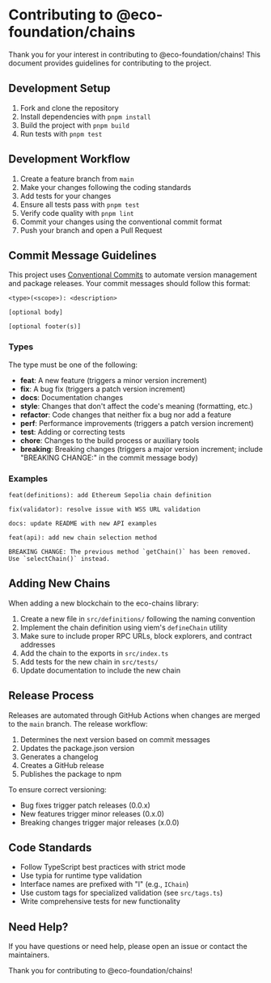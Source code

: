 # Contributing to @eco-foundation/chains

Thank you for your interest in contributing to @eco-foundation/chains! This document provides guidelines for contributing to the project.

## Development Setup

1. Fork and clone the repository
2. Install dependencies with `pnpm install`
3. Build the project with `pnpm build`
4. Run tests with `pnpm test`

## Development Workflow

1. Create a feature branch from `main`
2. Make your changes following the coding standards
3. Add tests for your changes
4. Ensure all tests pass with `pnpm test`
5. Verify code quality with `pnpm lint`
6. Commit your changes using the conventional commit format
7. Push your branch and open a Pull Request

## Commit Message Guidelines

This project uses [Conventional Commits](https://www.conventionalcommits.org/) to automate version management and package releases. Your commit messages should follow this format:

```
<type>(<scope>): <description>

[optional body]

[optional footer(s)]
```

### Types

The type must be one of the following:

- **feat**: A new feature (triggers a minor version increment)
- **fix**: A bug fix (triggers a patch version increment)
- **docs**: Documentation changes
- **style**: Changes that don't affect the code's meaning (formatting, etc.)
- **refactor**: Code changes that neither fix a bug nor add a feature
- **perf**: Performance improvements (triggers a patch version increment)
- **test**: Adding or correcting tests
- **chore**: Changes to the build process or auxiliary tools
- **breaking**: Breaking changes (triggers a major version increment; include "BREAKING CHANGE:" in the commit message body)

### Examples

```
feat(definitions): add Ethereum Sepolia chain definition
```

```
fix(validator): resolve issue with WSS URL validation
```

```
docs: update README with new API examples
```

```
feat(api): add new chain selection method

BREAKING CHANGE: The previous method `getChain()` has been removed. Use `selectChain()` instead.
```

## Adding New Chains

When adding a new blockchain to the eco-chains library:

1. Create a new file in `src/definitions/` following the naming convention
2. Implement the chain definition using viem's `defineChain` utility
3. Make sure to include proper RPC URLs, block explorers, and contract addresses
4. Add the chain to the exports in `src/index.ts`
5. Add tests for the new chain in `src/tests/`
6. Update documentation to include the new chain

## Release Process

Releases are automated through GitHub Actions when changes are merged to the `main` branch. The release workflow:

1. Determines the next version based on commit messages
2. Updates the package.json version
3. Generates a changelog
4. Creates a GitHub release
5. Publishes the package to npm

To ensure correct versioning:

- Bug fixes trigger patch releases (0.0.x)
- New features trigger minor releases (0.x.0)
- Breaking changes trigger major releases (x.0.0)

## Code Standards

- Follow TypeScript best practices with strict mode
- Use typia for runtime type validation
- Interface names are prefixed with "I" (e.g., `IChain`)
- Use custom tags for specialized validation (see `src/tags.ts`)
- Write comprehensive tests for new functionality

## Need Help?

If you have questions or need help, please open an issue or contact the maintainers.

Thank you for contributing to @eco-foundation/chains!
